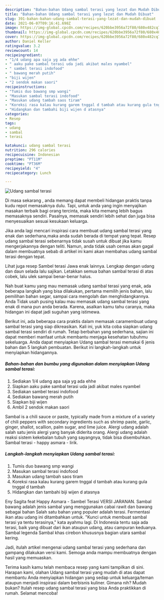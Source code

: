 ```yaml
---
description: "Bahan-bahan Udang sambal terasi yang lezat dan Mudah Dibuat"
title: "Bahan-bahan Udang sambal terasi yang lezat dan Mudah Dibuat"
slug: 391-bahan-bahan-udang-sambal-terasi-yang-lezat-dan-mudah-dibuat
date: 2021-06-07T09:16:41.698Z
image: https://img-global.cpcdn.com/recipes/620bbe3956a72f80/680x482cq70/udang-sambal-terasi-foto-resep-utama.jpg
thumbnail: https://img-global.cpcdn.com/recipes/620bbe3956a72f80/680x482cq70/udang-sambal-terasi-foto-resep-utama.jpg
cover: https://img-global.cpcdn.com/recipes/620bbe3956a72f80/680x482cq70/udang-sambal-terasi-foto-resep-utama.jpg
author: Daniel Keller
ratingvalue: 3.2
reviewcount: 14
recipeingredient:
- "1/4 udang apa saja yg ada ehhe"
- " aaku pake sambal terasi uda jadi akibat males nyambel"
- " sambel terasi indofood"
- " bawang merah putih"
- "biji wijen"
- "2 sendok makan saori"
recipeinstructions:
- "Tumis duo bawang smp wangi"
- "Masukan sambal terasi indofood"
- "Masukan udang tambah saos tiram"
- "Koreksi rasa kalau kurang garem tnggal d tambah atau kurang gula tnggal d tambah"
- "Hidangkan dan tambahi biji wijen d atasnya"
categories:
- Resep
tags:
- udang
- sambal
- terasi

katakunci: udang sambal terasi 
nutrition: 296 calories
recipecuisine: Indonesian
preptime: "PT11M"
cooktime: "PT36M"
recipeyield: "4"
recipecategory: Lunch

---
```



![Udang sambal terasi](https://img-global.cpcdn.com/recipes/620bbe3956a72f80/680x482cq70/udang-sambal-terasi-foto-resep-utama.jpg)

Di masa  sekarang , anda memang dapat membeli hidangan praktis tanpa kudu repot memasaknya dulu. Tapi, untuk anda yang ingin menyajikan masakan terbaik bagi orang tercinta, maka kita memang lebih bagus memasaknya sendiri. Pasalnya, memasak sendiri lebih sehat dan juga bisa menyesuaikan sesuai kesukaan keluarga.

Jika anda lagi mencari inspirasi cara membuat udang sambal terasi yang enak dan sederhana,maka anda sudah berada di tempat yang tepat. Resep udang sambal terasi  sebenarnya tidak susah untuk dibuat jika kamu mengerjakannya dengan teliti. Namun, anda tidak usah cemas akan gagal dalam membuatnya 
sebab di artikel ini kami akan membahas udang sambal terasi dengan tepat.  

Lihat juga resep Sambel terasi Jawa enak lainnya. Lengkap dengan udang dan daun selada lalu sajikan. Letakkan semua bahan sambal terasi di atas cobek, lalu ulek sampai benar-benar halus.

Nah buat kamu yang mau memasak udang sambal terasi yang enak, ada beberapa langkah yang bisa dilakukan, pertama memilih jenis bahan, lalu pemilihan bahan segar, sampai cara mengolah dan menghidangkannya. Anda Tidak usah pusing kalau mau memasak udang sambal terasi yang enak di mana pun anda berada. Karena, asalkan kamu  tahu caranya, maka hidangan ini dapat jadi suguhan yang istimewa.

Berikut ini, ada beberapa cara praktis  dalam memasak caramembuat udang sambal terasi yang siap dikreasikan. Kali ini, yuk kita coba siapkan udang sambal terasi sendiri di rumah. Tetap berbahan yang sederhana, sajian ini dapat memberi manfaat untuk membantu menjaga kesehatan tubuhmu sekeluarga. Anda dapat menyiapkan Udang sambal terasi memakai 6 jenis bahan dan 5 langkah pembuatan. Berikut ini langkah-langkah untuk menyiapkan hidangannya.

<!--inarticleads1-->

##### Bahan-bahan dan bumbu yang digunakan dalam menyiapkan Udang sambal terasi:

1. Sediakan 1/4 udang apa saja yg ada ehhe
1. Siapkan  aaku pake sambal terasi uda jadi akibat males nyambel
1. Sediakan  sambel terasi indofood
1. Sediakan  bawang merah putih
1. Siapkan biji wijen
1. Ambil 2 sendok makan saori


Sambal is a chili sauce or paste, typically made from a mixture of a variety of chili peppers with secondary ingredients such as shrimp paste, garlic, ginger, shallot, scallion, palm sugar, and lime juice. Alergi udang adalah salah satu jenis alergi yang banyak diderita orang. Alergi udang adalah reaksi sistem kekebalan tubuh yang sayangnya, tidak bisa disembuhkan. Sambal terasi - happy asmara - lirik. 

<!--inarticleads2-->

##### Langkah-langkah menyiapkan Udang sambal terasi:

1. Tumis duo bawang smp wangi
1. Masukan sambal terasi indofood
1. Masukan udang tambah saos tiram
1. Koreksi rasa kalau kurang garem tnggal d tambah atau kurang gula tnggal d tambah
1. Hidangkan dan tambahi biji wijen d atasnya


Eny Sagita feat Happy Asmara - Sambel Terasi VERSI JARANAN. Sambal bawang adalah jenis sambal yang menggunakan cabai rawit dan bawang sebagai bahan Salah satu bahan yang populer adalah terasi. Fermentasi ikan atau udang ini ditambahkan untuk. &#34;Kunci untuk membuat sambal terasi ya tentu terasinya,&#34; kata ayahmu lagi. Di Indonesia tentu saja ada terasi, baik yang dibuat dari ikan ataupun udang, atau campuran keduanya. Sambal legenda Sambal khas cirebon khususnya bagian utara sambal kering. 

Jadi, itulah artikel mengenai  udang sambal terasi  yang sederhana dan gampang dilakukan versi kami. Semoga anda mampu membuatnya dengan hasil yang memuaskan. 

Terima kasih kamu telah membaca resep yang kami tampilkan di sini. Harapan kami, olahan  Udang sambal terasi yang mudah di atas dapat membantu Anda menyiapkan hidangan yang sedap untuk keluarga/teman ataupun menjadi inspirasi dalam berbisnis kuliner. Gimana nih? Mudah bukan? Itulah resep udang sambal terasi yang bisa Anda praktikkan di rumah. Selamat mencoba!

